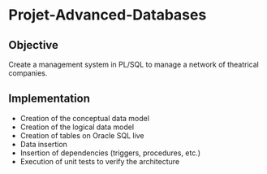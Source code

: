 # Projet-Advanced-Databases

## Objective

Create a management system in PL/SQL to manage a network of theatrical companies.

## Implementation

- Creation of the conceptual data model
- Creation of the logical data model
- Creation of tables on Oracle SQL live
- Data insertion
- Insertion of dependencies (triggers, procedures, etc.)
- Execution of unit tests to verify the architecture
